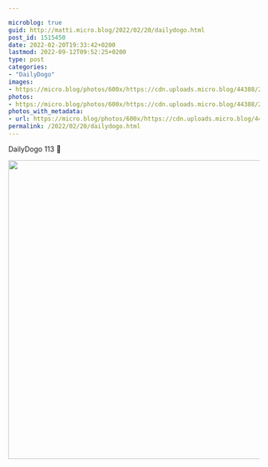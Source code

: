 ```yaml
---

microblog: true
guid: http://matti.micro.blog/2022/02/20/dailydogo.html
post_id: 1515450
date: 2022-02-20T19:33:42+0200
lastmod: 2022-09-12T09:52:25+0200
type: post
categories:
- "DailyDogo"
images:
- https://micro.blog/photos/600x/https://cdn.uploads.micro.blog/44388/2022/c25df23d09.jpg
photos:
- https://micro.blog/photos/600x/https://cdn.uploads.micro.blog/44388/2022/c25df23d09.jpg
photos_with_metadata:
- url: https://micro.blog/photos/600x/https://cdn.uploads.micro.blog/44388/2022/c25df23d09.jpg
permalink: /2022/02/20/dailydogo.html
---
```

DailyDogo 113 🐶

<img src="/media/uploads/2022/c25df23d09.jpg" width="600" height="600" alt="" />
